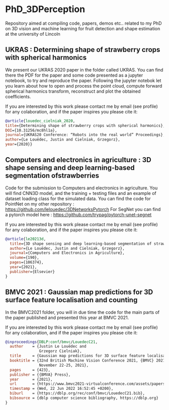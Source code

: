 # PhD_3DPerception
Repository aimed at compiling code, papers, demos etc.. related to my PhD on 3D vision and machine learning for fruit detection and shape estimation at the university of Lincoln

## UKRAS : Determining shape of strawberry crops with spherical harmonics

We present our UKRAS 2020 paper in the folder called UKRAS. You can find there the PDF for the paper and some code presented as a jupyter notebook, to try and reproduce the paper. Following the jupyter notebok let you learn about how to open and process the point cloud, compute forward spherical harmonics transform, reconstruct and plot the obtained coefficients.

If you are interested by this work please contact me by email (see profile) for any colaboration, and if the paper inspires you please cite it:
```bib
@article{louedec_cielniak_2020, 
title={Determining shape of strawberry crops with spherical harmonics}, 
DOI={10.31256/mc8hl1a}, 
journal={UKRAS20 Conference: “Robots into the real world” Proceedings}, 
author={Le Louëdec, Justin and Cielniak, Grzegorz}, 
year={2020}}
```

## Computers and electronics in agriculture : 3D shape sensing and deep learning-based segmentation ofstrawberries

Code for the submission to Computers and electronics in agriculture. You will find CNN3D model, and the training + testing files and an example of dataset loading class for the simulated data. 
You can find the code for PointNet on my other repository : https://github.com/lelouedec/3DNetworksPytorch
For SegNet you can find a pytorch model here : https://github.com/trypag/pytorch-unet-segnet

If you are interested by this work please contact me by email (see profile) for any colaboration, and if the paper inspires you please cite it:
```bib
@article{le20213d,
  title={3D shape sensing and deep learning-based segmentation of strawberries},
  author={Le Louëdec, Justin and Cielniak, Grzegorz},
  journal={Computers and Electronics in Agriculture},
  volume={190},
  pages={106374},
  year={2021},
  publisher={Elsevier}
}
```


## BMVC 2021 : Gaussian map predictions for 3D surface feature localisation and counting

In the BMVC2021 folder, you will in due time the code for the main parts of the paper published and presented this year at BMVC 2021.

If you are interested by this work please contact me by email (see profile) for any colaboration, and if the paper inspires you please cite it:
```bib
@inproceedings{DBLP:conf/bmvc/LouedecC21,
  author    = {Justin Le Louëdec and
               Grzegorz Cielniak},
  title     = {Gaussian map predictions for 3D surface feature localisation and counting},
  booktitle = {32nd British Machine Vision Conference 2021, {BMVC} 2021, Online,
               November 22-25, 2021},
  pages     = {423},
  publisher = {{BMVA} Press},
  year      = {2021},
  url       = {https://www.bmvc2021-virtualconference.com/assets/papers/1417.pdf},
  timestamp = {Wed, 22 Jun 2022 16:52:45 +0200},
  biburl    = {https://dblp.org/rec/conf/bmvc/LouedecC21.bib},
  bibsource = {dblp computer science bibliography, https://dblp.org}
}
```

